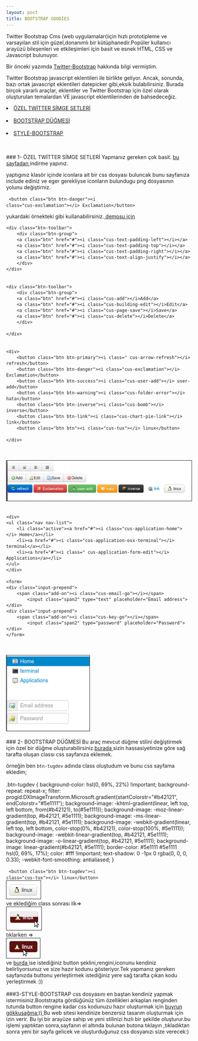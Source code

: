 ```yaml
---
layout: post
title: BOOTSTRAP GOODİES
---
```

Twitter Bootstrap Cms (web uygulamaları)için hızlı prototipleme ve varsayılan stil için güzel,donanımlı bir kütüphanedir.Popüler kullanıcı arayüzü bileşenleri ve etkileşimleri için basit ve esnek HTML, CSS ve Javascript bulunuyor.

Bir önceki yazımda <a href="http://tugdev.github.com/111/BOOTSTRAP/" >Twitter-Bootstrap</a> hakkında bilgi vermiştim.

   Twitter Bootstrap javascript eklentileri ile birlikte geliyor. Ancak, sonunda, bazı ortak javascript eklentileri datepicker gibi,eksik bulabilirsiniz. Burada birçok yararlı araçlar, eklentiler ve Twitter Bootstrap için özel olarak oluşturulan temalardan VE javascript eklentilerinden de bahsedeceğiz.
<br>
 
<li><a href="#İCON">ÖZEL TWİTTER SİMGE SETLERİ</a></li><br>
<li><a href="#DÜĞME"> BOOTSTRAP DÜĞMESİ</a></li><br>
<li><a href="#STYLE">STYLE-BOOTSTRAP </a></li><br>
<br>

###<a id="İCON"> 1- ÖZEL TWİTTER SİMGE SETLERİ </a>
Yapmanız gereken çok basit. <a href="http://favbulous.com/post/1006/create-custom-icons-for-twitter-bootstrap-easily"> bu sayfadan </a> indirme yapınız.

yaptıgınız klasör içinde iconlara ait bir css dosyası buluncak bunu sayfanıza include ediniz ve eger gerekliyse iconların bulundugu png dosyasının yolunu değiştirniz.
	
<code> &lt;button class="btn btn-danger"&gt;&lt;i class="cus-exclamation"&gt;&lt;/i&gt; Exclamation&lt;/button&gt; </code>

yukardaki örnekteki gibi kullanabilirsiniz.<a href="http://favbulous.com/demo/twitter-bootstrap-custom-icons/"> demosu için  </a>
<br>


	<div class="btn-toolbar">
		<div class="btn-group">
		<a class="btn" href="#"><i class="cus-text-padding-left"></i></a>
		<a class="btn" href="#"><i class="cus-text-padding-top"></i></a>
		<a class="btn" href="#"><i class="cus-text-padding-right"></i></a>
		<a class="btn" href="#"><i class="cus-text-align-justify"></i></a>	   
		</div>
	</div>


	<div class="btn-toolbar">
		<div class="btn-group">
		<a class="btn" href="#"><i class="cus-add"></i>Add</a>
		<a class="btn" href="#"><i class="cus-building-edit"></i>Edit</a>
		<a class="btn" href="#"><i class="cus-page-save"></i>Save</a>
		<a class="btn" href="#"><i class="cus-delete"></i>Delete</a>   
		</div>

	</div>


	<div>
		<button class="btn btn-primary"><i class=" cus-arrow-refresh"></i> refresh</button>
		<button class="btn btn-danger"><i class="cus-exclamation"></i> Exclamation</button>
		<button class="btn btn-success"><i class="cus-user-add"></i> user-add</button>
		<button class="btn btn-warning"><i class="cus-folder-error"></i> hata</button>
		<button class="btn btn-inverse"><i class="cus-bomb"></i> inverse</button>
		<button class="btn btn-link"><i class="cus-chart-pie-link"></i> link</button>
		<button class="btn btn"><i class="cus-tux"></i> linux</button>
	
	</div>	
<br>
<br>

<img src="/images/icons.png" name="resim" border="1" />
<br>
<br>

	<div>
	<ul class="nav nav-list">
		<li class="active"><a href="#"><i class="cus-application-home"></i> Home</a></li>
		<li><a href="#"><i class="cus-application-osx-terminal"></i> terminal</a></li>
		<li><a href="#"><i class=" cus-application-form-edit"></i> Applications</a></li>
	</ul>
	</div>
	
	<form>
	<div class="input-prepend">
		<span class="add-on"><i class="cus-email-go"></i></span>
	        <input class="span2" type="text" placeholder="Email address">
	</div>
	<div class="input-prepend">
		<span class="add-on"><i class="cus-key-go"></i></span>
	        <input class="span2" type="password" placeholder="Password">
	</div>
	</form>
<br>
<br>
<img src="/images/icons2.png" name="resim" border="1" />
<br>
<br>
###<a id="DÜĞME"> 2- BOOTSTRAP DÜĞMESİ </a>
Bu araç mevcut düğme stilini değiştirmek için özel bir düğme oluşturabilirsiniz.<a href="http://charliepark.org/bootstrap_buttons/">burada </a>sizin hassasiyetinize göre sağ tarafta oluşan classı css sayfanıza eklemek.

örneğin ben <code>btn-tugdev</code> adında class oluştudum ve bunu css sayfama ekledim;
<br>
<br>
	.btn-tugdev {
	  background-color: hsl(0, 69%, 22%) !important;
	  background-repeat: repeat-x;
	  filter: progid:DXImageTransform.Microsoft.gradient(startColorstr="#b42121", endColorstr="#5e1111");
	  background-image: -khtml-gradient(linear, left top, left bottom, from(#b42121), to(#5e1111));
	  background-image: -moz-linear-gradient(top, #b42121, #5e1111);
	  background-image: -ms-linear-gradient(top, #b42121, #5e1111);
	  background-image: -webkit-gradient(linear, left top, left bottom, color-stop(0%, #b42121), color-stop(100%, #5e1111));
	  background-image: -webkit-linear-gradient(top, #b42121, #5e1111);
	  background-image: -o-linear-gradient(top, #b42121, #5e1111);
	  background-image: linear-gradient(#b42121, #5e1111);
	  border-color: #5e1111 #5e1111 hsl(0, 69%, 17%);
	  color: #fff !important;
	  text-shadow: 0 -1px 0 rgba(0, 0, 0, 0.33);
	  -webkit-font-smoothing: antialiased;
	}
<br>

<code> &lt;button class="btn btn-tugdev"&gt;&lt;i class="cus-tux"&gt;&lt;/i&gt; linux&lt;/button&gt; </code>
<br>
<img src="/images/eski.png" name="resim" border="1" /> <br> ve eklediğim class sonrası ilk=><br><img src="/images/yeni1.png" name="resim" border="1" />
<br>tıklarken =><br><img src="/images/yeni2.png" name="resim" border="1" />
<br>
ve <a href="http://www.plugolabs.com/twitter-bootstrap-button-generator/">burda </a> ise istediğiniz button şeklini,rengini,iconunu kendiniz belirliyorsunuz ve size hazır kodunu gösteriyor.Tek yapmanız gereken sayfanızda buttonu yerleştirmek istediğiniz yere sağ tarafta çıkan kodu yerleştirmek :))
<br>
<br>
###<a id="STYLE">3-STYLE-BOOTSTRAP </a>
css dosyasını en baştan kendiniz yapmak istermisiniz.Bootstrapta gördüğünüz tüm özellikleri arkaplan renginden tutunda button rengine kadar css kodunuzu hazır oluşturmak için <a href="http://stylebootstrap.info/"> buyrun gökkuşağına:)) </a> 
Bu web sitesi kendinize benzersiz tasarım oluşturmak için izin verir. Bu iyi bir arayüze sahip ve yeni stilinizi hızlı bir şekilde oluşturur.bu işlemi yaptıktan sonra,sayfanın el altında bulunan butona tıklayın ,tıkladıktan sonra yeni bir sayfa gelicek ve oluşturduğunuz css dosyanızı size verecek:)
